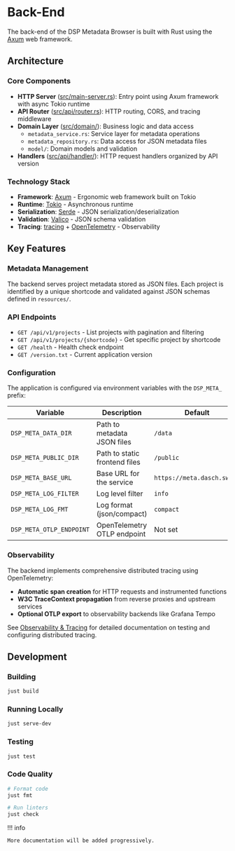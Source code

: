 # Back-End

The back-end of the DSP Metadata Browser is built with Rust using the [Axum](https://github.com/tokio-rs/axum) web framework.

## Architecture

### Core Components

- **HTTP Server** ([src/main-server.rs](../../src/main-server.rs)): Entry point using Axum framework with async Tokio runtime
- **API Router** ([src/api/router.rs](../../src/api/router.rs)): HTTP routing, CORS, and tracing middleware
- **Domain Layer** ([src/domain/](../../src/domain/)): Business logic and data access
    - `metadata_service.rs`: Service layer for metadata operations
    - `metadata_repository.rs`: Data access for JSON metadata files
    - `model/`: Domain models and validation
- **Handlers** ([src/api/handler/](../../src/api/handler/)): HTTP request handlers organized by API version

### Technology Stack

- **Framework**: [Axum](https://docs.rs/axum/) - Ergonomic web framework built on Tokio
- **Runtime**: [Tokio](https://tokio.rs/) - Asynchronous runtime
- **Serialization**: [Serde](https://serde.rs/) - JSON serialization/deserialization
- **Validation**: [Valico](https://docs.rs/valico/) - JSON schema validation
- **Tracing**: [tracing](https://docs.rs/tracing/) + [OpenTelemetry](https://opentelemetry.io/) - Observability

## Key Features

### Metadata Management

The backend serves project metadata stored as JSON files. Each project is identified by a unique shortcode and
validated against JSON schemas defined in `resources/`.

### API Endpoints

- `GET /api/v1/projects` - List projects with pagination and filtering
- `GET /api/v1/projects/{shortcode}` - Get specific project by shortcode
- `GET /health` - Health check endpoint
- `GET /version.txt` - Current application version

### Configuration

The application is configured via environment variables with the `DSP_META_` prefix:

| Variable | Description | Default |
|----------|-------------|---------|
| `DSP_META_DATA_DIR` | Path to metadata JSON files | `/data` |
| `DSP_META_PUBLIC_DIR` | Path to static frontend files | `/public` |
| `DSP_META_BASE_URL` | Base URL for the service | `https://meta.dasch.swiss` |
| `DSP_META_LOG_FILTER` | Log level filter | `info` |
| `DSP_META_LOG_FMT` | Log format (json/compact) | `compact` |
| `DSP_META_OTLP_ENDPOINT` | OpenTelemetry OTLP endpoint | Not set |

### Observability

The backend implements comprehensive distributed tracing using OpenTelemetry:

- **Automatic span creation** for HTTP requests and instrumented functions
- **W3C TraceContext propagation** from reverse proxies and upstream services
- **Optional OTLP export** to observability backends like Grafana Tempo

See [Observability & Tracing](observability.md) for detailed documentation on testing and configuring distributed tracing.

## Development

### Building

```bash
just build
```

### Running Locally

```bash
just serve-dev
```

### Testing

```bash
just test
```

### Code Quality

```bash
# Format code
just fmt

# Run linters
just check
```

!!! info

    More documentation will be added progressively.

